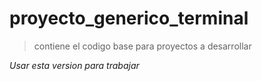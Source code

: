 # proyecto_generico_terminal


> contiene el codigo base para proyectos a desarrollar

_Usar esta version para trabajar_